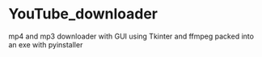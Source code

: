# YouTube_downloader
mp4 and mp3 downloader with GUI
using Tkinter and ffmpeg
packed into an exe with pyinstaller
